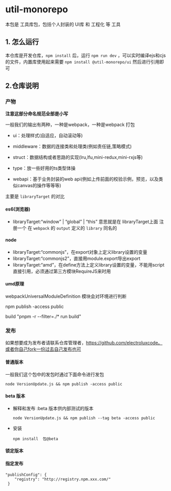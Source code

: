 # util-monorepo

本包是 工具库包，包括个人封装的 UI库 和 工程化 等 工具



## 1. 怎么运行

本仓库是开发仓库，`npm install` 后，运行 `npm run dev` ，可以实时编译ejs和cjs的文件，内置库使用起来需要 `npm install @util-monorepo/ui` 然后进行引用即可



## 2.仓库说明

### 产物

**注意这部分命名规范全部是小写**

一般我们的输出有两种，一种是webpack，一种是webpack 打包 


- ui：处理样式(自适应，自动滚动等)

- middleware：数据的连接类和处理类(例如责任链,策略模式)

- struct：数据结构或者思路的实现(lru,lfu,mini-redux,mini-rxjs等)

- type：放一些好用的ts类型体操

- webapi：基于业务封装的web api(例如上传前面的校验示例，预览，以及类似canvas的操作等等等)





主要是 `libraryTarget` 的对比

#### es6(浏览器)

- libraryTarget:“window” | “global” | “this” 意思就是在 libraryTarget上面 注册一个 在 `webpack` 的 `output` 定义的 `library` 同名的 



#### node

- libraryTarget:“commonjs”，在export对象上定义library设置的变量
- libraryTarget:“commonjs2”，直接用module.export导出export
- libraryTarget:“amd”，在define方法上定义library设置的变量，不能用script直接引用，必须通过第三方模块RequireJS来时用



#### umd原理

webpackUniversalModuleDefinition 模块会对环境进行判断





npm publish -access public


build "pnpm -r --filter=./* run build"





### 发布

如果想要成为发布者请联系仓库管理者，https://github.com/electroluxcode。或者你自己fork一份过去自己发布也可

#### 普通版本

一般我们这个包中的发包时通过下面命令进行发包

```shell
node VersionUpdate.js && npm publish -access public
```



#### beta 版本 

- 解释和发布 :beta 版本供内部测试的版本

  ```shell
  node VersionUpdate.js && npm publish --tag beta -access public
  ```

- 安装

  ```shell
  npm install  包@beta 
  ```

  

#### 锁定版本





#### 指定发布

```shell
"publishConfig": {
    "registry": "http://registry.npm.xxx.com/"
 }
```







